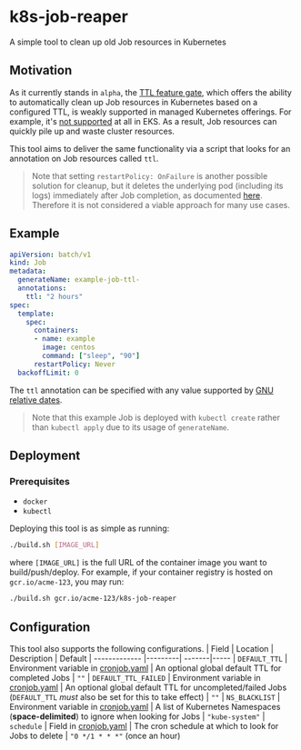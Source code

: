 # k8s-job-reaper
A simple tool to clean up old Job resources in Kubernetes

## Motivation
As it currently stands in `alpha`, the [TTL feature gate](https://kubernetes.io/docs/concepts/workloads/controllers/jobs-run-to-completion/#clean-up-finished-jobs-automatically), which offers the ability to automatically clean up Job resources in Kubernetes based on a configured TTL, is weakly supported in managed Kubernetes offerings. For example, it's [not supported](https://github.com/aws/containers-roadmap/issues/255) at all in EKS. As a result, Job resources can quickly pile up and waste cluster resources.

This tool aims to deliver the same functionality via a script that looks for an annotation on Job resources called `ttl`.

> Note that setting `restartPolicy: OnFailure` is another possible solution for cleanup, but it deletes the underlying pod (including its logs) immediately after Job completion, as documented [here](https://kubernetes.io/docs/concepts/workloads/controllers/jobs-run-to-completion/#pod-backoff-failure-policy). Therefore it is not considered a viable approach for many use cases.


## Example
```YAML
apiVersion: batch/v1
kind: Job
metadata:
  generateName: example-job-ttl-
  annotations:
    ttl: "2 hours"
spec:
  template:
    spec:
      containers:
      - name: example
        image: centos
        command: ["sleep", "90"]
      restartPolicy: Never
  backoffLimit: 0
  ```
The `ttl` annotation can be specified with any value supported by [GNU relative dates](https://www.gnu.org/software/coreutils/manual/html_node/Relative-items-in-date-strings.html#Relative-items-in-date-strings).

> Note that this example Job is deployed with `kubectl create` rather than `kubectl apply` due to its usage of `generateName`.

## Deployment
### Prerequisites
- `docker`
- `kubectl`

Deploying this tool is as simple as running:
```sh
./build.sh [IMAGE_URL]
```
where `[IMAGE_URL]` is the full URL of the container image you want to build/push/deploy. For example, if your container registry is hosted on `gcr.io/acme-123`, you may run:
```sh
./build.sh gcr.io/acme-123/k8s-job-reaper
```

## Configuration
This tool also supports the following configurations.
| Field        | Location    | Description  | Default 
| ------------- |---------| -------|-----
| `DEFAULT_TTL`  | Environment variable in [cronjob.yaml](k8s/cronjob.yaml) |  An optional global default TTL for completed Jobs | `""`
| `DEFAULT_TTL_FAILED` | Environment variable in [cronjob.yaml](k8s/cronjob.yaml) | An optional global default TTL for uncompleted/failed Jobs (`DEFAULT_TTL` *must* also be set for this to take effect) | `""`
| `NS_BLACKLIST` | Environment variable in [cronjob.yaml](k8s/cronjob.yaml) |   A list of Kubernetes Namespaces (**space-delimited**) to ignore when looking for Jobs | `"kube-system"`
| `schedule` | Field in [cronjob.yaml](k8s/cronjob.yaml) | The cron schedule at which to look for Jobs to delete | `"0 */1 * * *"` (once an hour)

